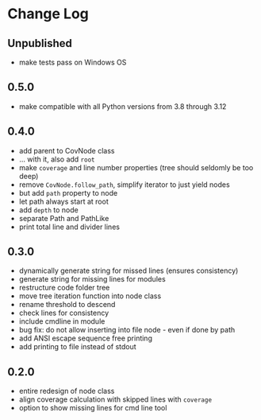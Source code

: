 # Change Log


## Unpublished

* make tests pass on Windows OS


## 0.5.0

* make compatible with all Python versions from 3.8 through 3.12


## 0.4.0

* add parent to CovNode class
* ... with it, also add `root`
* make `coverage` and line number properties (tree should seldomly be too deep)
* remove `CovNode.follow_path`, simplify iterator to just yield nodes
* but add `path` property to node
* let path always start at root
* add `depth` to node
* separate Path and PathLike
* print total line and divider lines


## 0.3.0

* dynamically generate string for missed lines (ensures consistency)
* generate string for missing lines for modules
* restructure code folder tree
* move tree iteration function into node class
* rename threshold to descend
* check lines for consistency
* include cmdline in module
* bug fix: do not allow inserting into file node - even if done by path
* add ANSI escape sequence free printing
* add printing to file instead of stdout


## 0.2.0

* entire redesign of node class
* align coverage calculation with skipped lines with `coverage`
* option to show missing lines for cmd line tool
